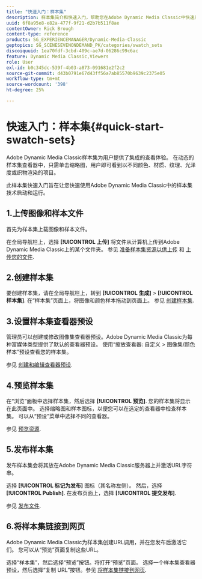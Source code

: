 ```yaml
---
title: "快速入门：样本集"
description: 样本集简介和快速入门，帮助您在Adobe Dynamic Media Classic中快速启动和运行。
uuid: 6f8a95e8-e82a-477f-9f21-d2b7b511f8ae
contentOwner: Rick Brough
content-type: reference
products: SG_EXPERIENCEMANAGER/Dynamic-Media-Classic
geptopics: SG_SCENESEVENONDEMAND_PK/categories/swatch_sets
discoiquuid: 1ea70fdf-3cbd-409c-ae7d-06286c99c6ac
feature: Dynamic Media Classic,Viewers
role: User
exl-id: b0c345dc-539f-4b03-a873-091681e2f2c2
source-git-commit: d43b0791e67d43ff56a7ab85570b9639c2375e05
workflow-type: tm+mt
source-wordcount: '398'
ht-degree: 25%

---
```


# 快速入门：样本集{#quick-start-swatch-sets}

Adobe Dynamic Media Classic样本集为用户提供了集成的查看体验。 在动态的样本集查看器中，只需单击缩略图，用户即可看到以不同颜色、材质、纹理、光泽度或织物渲染的项目。

此样本集快速入门旨在让您快速使用Adobe Dynamic Media Classic中的样本集技术启动和运行。

## 1.上传图像和样本文件

首先为样本集上载图像和样本文件。

在全局导航栏上，选择 **[!UICONTROL 上传]** 将文件从计算机上传到Adobe Dynamic Media Classic上的某个文件夹。 参见 [准备样本集资源以供上传](preparing-swatch-set-assets-upload.md#preparing-swatch-set-assets-for-upload) 和 [上传您的文件](uploading-files.md#uploading-your-files).

## 2.创建样本集

要创建样本集，请在全局导航栏上，转到 **[!UICONTROL 生成]** > **[!UICONTROL 样本集]**. 在“样本集”页面上，将图像和颜色样本拖动到页面上。 参见 [创建样本集](creating-swatch-set.md#creating-a-swatch-set).

## 3.设置样本集查看器预设

管理员可以创建或修改图像集查看器预设。Adobe Dynamic Media Classic为每种富媒体类型提供了默认的查看器预设。 使用“缩放查看器: 自定义 > 图像集/颜色样本”预设查看您的样本集。

参见 [创建和编辑查看器预设](application-setup.md#adding-and-editing-viewer-presets).

## 4.预览样本集

在“浏览”面板中选择样本集，然后选择 **[!UICONTROL 预览]**. 您的样本集将显示在此页面中。 选择缩略图和样本图标，以便您可以在选定的查看器中检查样本集。 可以从“预设”菜单中选择不同的查看器。

参见 [预览资源](previewing-asset.md#previewing-an-asset).

## 5.发布样本集

发布样本集会将其放在Adobe Dynamic Media Classic服务器上并激活URL字符串。

选择 **[!UICONTROL 标记为发布]** 图标（其名称左侧）。 然后，选择 **[!UICONTROL Publish]**. 在发布页面上，选择 **[!UICONTROL 提交发布]**.

参见 [发布文件](publishing-files.md#publishing-files).

## 6.将样本集链接到网页

Adobe Dynamic Media Classic为样本集创建URL调用，并在您发布后激活它们。 您可以从“预览”页面复制这些URL。

选择“样本集”，然后选择“预览”按钮。将打开“预览”页面。 选择一个样本集查看器预设，然后选择“复制 URL”按钮。参见 [将样本集链接到网页](linking-swatch-set-web-page.md#linking-a-swatch-set-to-a-web-page).
